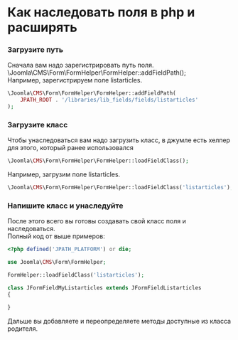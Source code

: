 # Как наследовать поля в php и расширять

### Загрузите путь
Сначала вам надо зарегистрировать путь поля.
\Joomla\CMS\Form\FormHelper\FormHelper::addFieldPath();  <br/>
Например, зарегистрируем поле listarticles.
```php
\Joomla\CMS\Form\FormHelper\FormHelper::addFieldPath(
    JPATH_ROOT . '/libraries/lib_fields/fields/listarticles' 
);
```

### Загрузите класс
Чтобы унаследоваться вам надо загрузить класс, в джумле есть хелпер для этого, который ранее использовался
```php
\Joomla\CMS\Form\FormHelper\FormHelper::loadFieldClass();
```

Например, загрузим поле listarticles.
```php
\Joomla\CMS\Form\FormHelper\FormHelper::loadFieldClass('listarticles');
```

### Напишите класс и унаследуйте
После этого всего вы готовы создавать свой класс поля и наследоваться. <br/>
Полный код от выше примеров:
```php
<?php defined('JPATH_PLATFORM') or die;

use Joomla\CMS\Form\FormHelper;

FormHelper::loadFieldClass('listarticles');

class JFormFieldMyListarticles extends JFormFieldListarticles
{

}
```

Дальше вы добавляете и переопределяете методы доступные из класса родителя.